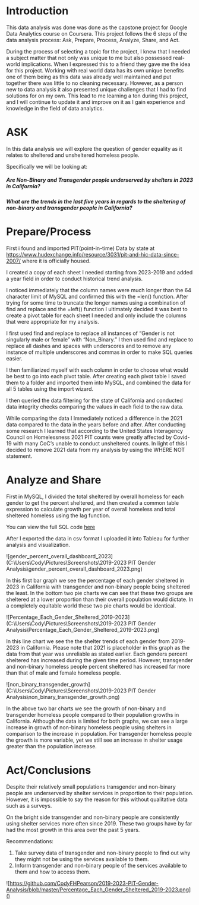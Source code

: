 

# Introduction

This data analysis was done was done as the capstone project for Google Data Analytics course on Coursera.  This project follows the 6 steps of the data analysis process: Ask, Prepare, Process, Analyze, Share, and Act. 

During the process of selecting a topic for the project, I knew that I needed a subject matter that not only was unique to me but also possessed real-world implications. When I expressed this to a friend they gave me the idea for this project. Working with real world data has its own unique benefits one of them being as this data was already well maintained and put together there was  little to no cleaning necessary. However, as a person new to data analysis it also presented unique challenges that I had to find solutions for on my own. This lead to me learning a ton during this project, and I will continue to update it and improve on it as I gain experience and knowledge in the field of data analytics.



# ASK

In this data analysis we will explore the question of gender equality as it relates to sheltered and unsheltered homeless people. 

Specifically we will be looking at:

##### **Are Non-Binary and Transgender people underserved by shelters in 2023 in California?**

##### What are the trends in the last five years in regards to the sheltering of non-binary and transgender people in California?

# Prepare/Process

First i found and imported PIT(point-in-time) Data by state at https://www.hudexchange.info/resource/3031/pit-and-hic-data-since-2007/ where it is officially housed. 

I created a copy of each sheet I needed starting from 2023-2019 and added a year field in order to conduct historical trend analysis. 

I noticed immediately that the column names were much longer than the 64 character limit of MySQL and confirmed this with the =len() function. After trying for some time to truncate the longer names using a combination of find and replace and the =left() function I ultimately decided it was best to create a pivot table for each sheet I needed and only include the columns that were appropriate for my analysis.

I first used find and replace to replace all instances of “Gender is not singularly male or female” with “Non_Binary.” I then used find and replace to replace all dashes and spaces with underscores and to remove any instance of multiple underscores and commas in order to make SQL queries easier.

I then familiarized myself with each column in order to choose what would be best to go into each pivot table. After creating each pivot table I saved them to a folder and imported them into MySQL, and combined the data for all 5 tables using the import wizard. 

I then queried the data filtering for the state of California and conducted data integrity checks comparing the values in each field to the raw data. 

While comparing the data I Immediately noticed a difference in the 2021 data compared to the data in the years before and after. After conducting some research I learned that according to the United States Interagency Council on Homelessness 2021 PIT counts were greatly affected by Covid-19 with many CoC’s unable to conduct unsheltered counts. In light of this I decided to remove 2021 data from my analysis by using the WHERE NOT statement.



# Analyze and Share

 First in MySQL, I divided the total sheltered by overall homeless for each gender to get the percent sheltered, and then created a common table expression to calculate growth per year of overall homeless and total sheltered homeless using the lag function.

You can view the full SQL code [here](https://github.com/CodyFHPearson/2019-2023-PIT-Gender-Analysis/blob/master/Pit.sql)

After I exported the data in csv format I uploaded it into Tableau for further analysis and visualization.

![gender_percent_overall_dashboard_2023](C:\Users\Cody\Pictures\Screenshots\2019-2023 PIT Gender Analysis\gender_percent_overall_dashboard_2023.png)

In this first bar graph we see the percentage of each gender sheltered in 2023 in California with transgender and non-binary people being sheltered the least.  In the bottom two pie charts we can see that these two groups are sheltered at a lower proportion than their overall population would dictate. In a completely equitable world these two pie charts would be identical.

![Percentage_Each_Gender_Sheltered_2019-2023](C:\Users\Cody\Pictures\Screenshots\2019-2023 PIT Gender Analysis\Percentage_Each_Gender_Sheltered_2019-2023.png)

In this line chart we see the the shelter trends of each gender from 2019-2023 in California. Please note that 2021 is placeholder in this graph as the data from that year was unreliable as stated earlier. Each genders percent sheltered has increased during the given time period. However, transgender and non-binary homeless people percent sheltered has increased far more than that of  male and female homeless people. 

![non_binary_transgender_growth](C:\Users\Cody\Pictures\Screenshots\2019-2023 PIT Gender Analysis\non_binary_transgender_growth.png)



In the above two bar charts we see the growth of non-binary and transgender homeless people compared to their population growths in California.  Although the data is limited for both graphs, we can see a large increase in growth of non-binary homeless people using shelters in comparison to the increase in population. For transgender homeless people the growth is more variable, yet we still see an increase in shelter usage greater than the population increase. 

# Act/Conclusions

Despite their relatively small populations transgender and non-binary people are underserved by shelter services in proportion to their population. However, it is impossible to say the reason for this without qualitative data such as a surveys. 

On the bright side transgender and non-binary people are consistently using shelter services more often since 2019.  These two groups have by far had the most growth in this area over the past 5 years. 

Recommendations: 

1. Take survey data of transgender and non-binary people to find out why they might not be using the services available to them.
2. Inform transgender and non-binary people of the services available to them and how to access them. 

![https://github.com/CodyFHPearson/2019-2023-PIT-Gender-Analysis/blob/master/Percentage_Each_Gender_Sheltered_2019-2023.png]()



